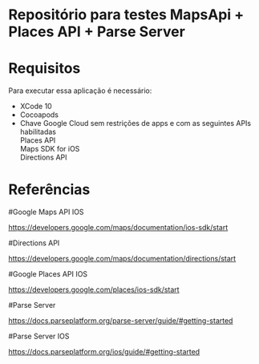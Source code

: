 # Repositório para testes MapsApi + Places API + Parse Server

# Requisitos

Para executar essa aplicação é necessário:

* XCode 10
* Cocoapods
* Chave Google Cloud sem restrições de apps e com as seguintes APIs habilitadas <br />
        Places API <br />
        Maps SDK for iOS <br />
        Directions API <br />

# Referências

#Google Maps API IOS

https://developers.google.com/maps/documentation/ios-sdk/start

#Directions API

https://developers.google.com/maps/documentation/directions/start

#Google Places API IOS

https://developers.google.com/places/ios-sdk/start

#Parse Server

https://docs.parseplatform.org/parse-server/guide/#getting-started

#Parse Server IOS

https://docs.parseplatform.org/ios/guide/#getting-started
